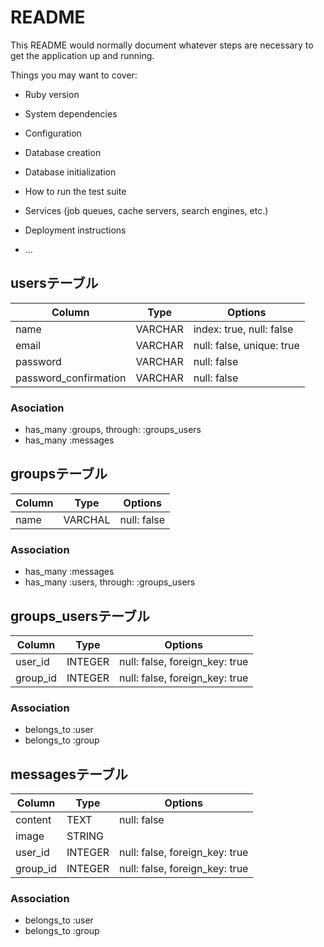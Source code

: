 # README

This README would normally document whatever steps are necessary to get the
application up and running.

Things you may want to cover:

* Ruby version

* System dependencies

* Configuration

* Database creation

* Database initialization

* How to run the test suite

* Services (job queues, cache servers, search engines, etc.)

* Deployment instructions

* ...


## usersテーブル

|Column|Type|Options|
|------|----|-------|
|name|VARCHAR|index: true, null: false|
|email|VARCHAR|null: false, unique: true|
|password|VARCHAR|null: false|
|password_confirmation|VARCHAR|null: false|

### Asociation
- has_many :groups, through: :groups_users
- has_many :messages

## groupsテーブル
|Column|Type|Options|
|------|----|-------|
|name|VARCHAL|null: false|

### Association
- has_many :messages
- has_many :users, through: :groups_users


## groups_usersテーブル
|Column|Type|Options|
|------|----|-------|
|user_id|INTEGER|null: false, foreign_key: true|
|group_id|INTEGER|null: false, foreign_key: true|

### Association
- belongs_to :user 
- belongs_to :group 

## messagesテーブル
|Column|Type|Options|
|------|----|-------|
|content|TEXT|null: false|
|image|STRING||
|user_id|INTEGER|null: false, foreign_key: true|
|group_id|INTEGER|null: false, foreign_key: true|

### Association
- belongs_to :user
- belongs_to :group